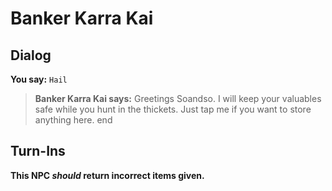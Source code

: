 # Banker Karra Kai


## Dialog

**You say:** `Hail`



>**Banker Karra Kai says:** Greetings Soandso. I will keep your valuables safe while you hunt in the thickets. Just tap me if you want to store anything here.
end



## Turn-Ins



**This NPC *should* return incorrect items given.**





